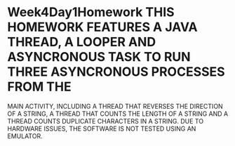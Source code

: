 # Week4Day1Homework THIS HOMEWORK FEATURES A JAVA THREAD, A LOOPER AND ASYNCRONOUS TASK TO RUN THREE ASYNCRONOUS PROCESSES FROM THE 
MAIN ACTIVITY, INCLUDING A THREAD THAT REVERSES THE DIRECTION OF A STRING, A THREAD THAT COUNTS THE LENGTH OF A STRING AND A THREAD
COUNTS DUPLICATE CHARACTERS IN A STRING.  DUE TO HARDWARE ISSUES, THE SOFTWARE IS NOT TESTED USING AN EMULATOR.
